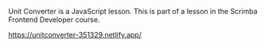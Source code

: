 Unit Converter is a JavaScript lesson. This is part of a lesson in the Scrimba Frontend Developer course.


https://unitconverter-351329.netlify.app/
